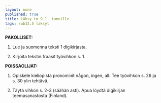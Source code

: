 ```yaml
---
layout: none
published: true
title: Läksy to 9.1. tunnille
tags: rub13.5 läksyt
---
```

**PAKOLLISET:**

1. Lue ja suomenna teksti 1 digikirjasta. 

2. Kirjoita tekstin fraasit työvihkon s. 1.

**POISSAOLIJAT:**

1. Opiskele kieliopista pronominit någon, ingen, all. Tee työvihkon s. 29 ja s. 30 ylin tehtävä.

2. Täytä vihkon s. 2-3 (säähän asti). Apua löydtä digikirjan teemasanastosta (Finland).
